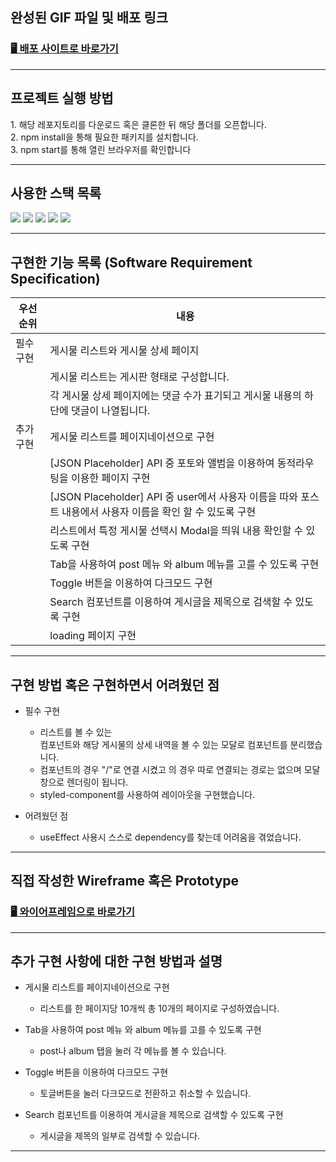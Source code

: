 
<h2>완성된 GIF 파일 및 배포 링크</h2>
<h3><a href="http://jeongmin7.surge.sh" target='_blank'>🖥 배포 사이트로 바로가기  </a></h3>

*** 
<h2> 프로젝트 실행 방법 </h2>
1. 해당 레포지토리를 다운로드 혹은 클론한 뒤 해당 폴더를 오픈합니다. <br/>
2. npm install을 통해 필요한 패키지를 설치합니다.<br/>
3. npm start를 통해 열린 브라우저를 확인합니다<br/>

***

<h2> 사용한 스택 목록</h2>
<img src="https://img.shields.io/badge/html5-E34F26?style=for-the-badge&logo=html5&logoColor=white"> 
<img src="https://img.shields.io/badge/css-1572B6?style=for-the-badge&logo=css3&logoColor=white"> 
<img src="https://img.shields.io/badge/javascript-F7DF1E?style=for-the-badge&logo=javascript&logoColor=black"> 
<img src="https://img.shields.io/badge/react-61DAFB?style=for-the-badge&logo=react&logoColor=black"> 
<img src="https://img.shields.io/badge/styledcomponents-DB7093?style=for-the-badge&logo=styledcomponents&logoColor=black">

***
<h2> 구현한 기능 목록 (Software Requirement Specification)</h2>

우선순위|내용|
|---|---|
|필수 구현|게시물 리스트와 게시물 상세 페이지|
||게시물 리스트는 게시판 형태로 구성합니다.|
||각 게시물 상세 페이지에는 댓글 수가 표기되고 게시물 내용의 하단에 댓글이 나열됩니다.|
|추가 구현 | 게시물 리스트를 페이지네이션으로 구현|
||[JSON Placeholder] API 중 포토와 앨범을 이용하여 동적라우팅을 이용한 페이지 구현 |
||[JSON Placeholder] API 중 user에서 사용자 이름을 따와 포스트 내용에서 사용자 이름을 확인 할 수 있도록 구현 |
||리스트에서 특정 게시물 선택시 Modal을 띄워 내용 확인할 수 있도록 구현|
||Tab을 사용하여 post 메뉴 와 album 메뉴를 고를 수 있도록 구현 |
|| Toggle 버튼을 이용하여 다크모드 구현 |
||Search 컴포넌트를 이용하여 게시글을 제목으로 검색할 수 있도록 구현  |
||loading 페이지 구현  |

*** 

<h2>구현 방법 혹은 구현하면서 어려웠던 점</h2>

* 필수 구현
  + 리스트를 볼 수 있는 <Main />컴포넌트와 해당 게시물의 상세 내역을 볼 수 있는 <Post /> 모달로 컴포넌트를 분리했습니다.
  + <Main /> 컴포넌트의 경우 "/"로 연결 시켰고 <Post />의 경우 따로 연결되는 경로는 없으며 모달창으로 렌더링이 됩니다.  
  + styled-component를 사용하여 레이아웃을 구현했습니다. 

* 어려웠던 점 
  + useEffect 사용시 스스로 dependency를 찾는데 어려움을 겪었습니다. 
*** 

<h2> 직접 작성한 Wireframe 혹은 Prototype </h2>
<h3><a href="https://www.figma.com/file/nemugsHmucESJ2EFrfIY4F/Untitled?node-id=0%3A1" target='_blank'>🖥 와이어프레임으로 바로가기  </a></h3>

***
<h2>추가 구현 사항에 대한 구현 방법과 설명</h2>

* 게시물 리스트를 페이지네이션으로 구현
   + 리스트를 한 페이지당 10개씩 총 10개의 페이지로 구성하였습니다. 
  
* Tab을 사용하여 post 메뉴 와 album 메뉴를 고를 수 있도록 구현 
   + post나 album 탭을 눌러 각 메뉴를 볼 수 있습니다. 
   
* Toggle 버튼을 이용하여 다크모드 구현 
  + 토글버튼을 눌러 다크모드로 전환하고 취소할 수 있습니다. 
  
* Search 컴포넌트를 이용하여 게시글을 제목으로 검색할 수 있도록 구현 
  + 게시글을 제목의 일부로 검색할 수 있습니다. 

***
